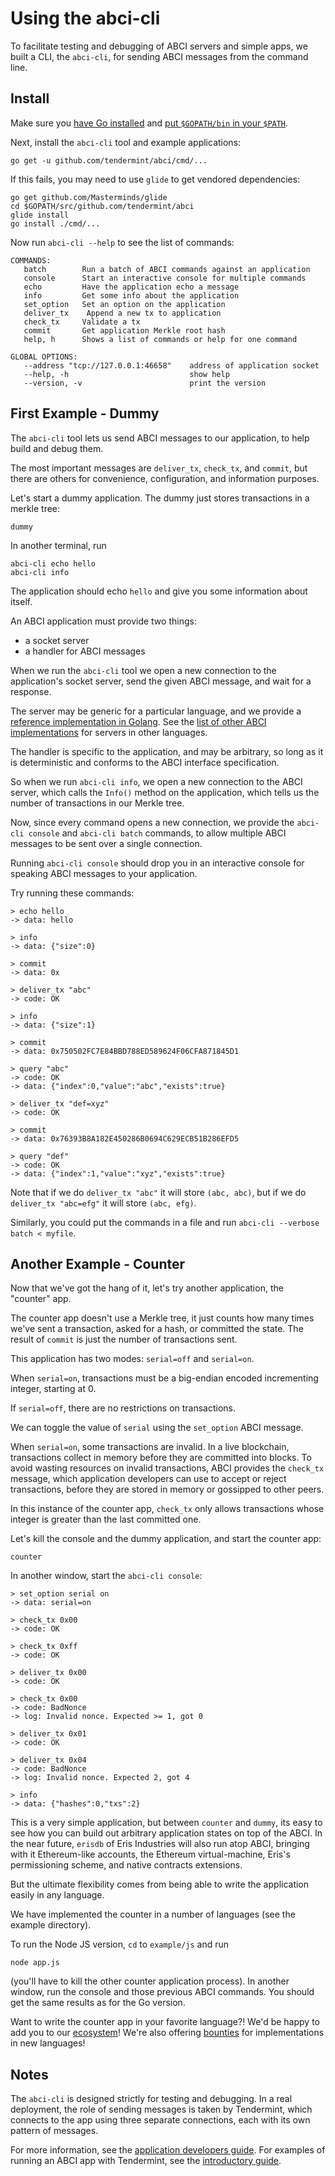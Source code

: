 # Using the abci-cli

To facilitate testing and debugging of ABCI servers and simple apps,
we built a CLI, the `abci-cli`, for sending ABCI messages from the command line.

##  Install

Make sure you [have Go installed](https://golang.org/doc/install) and [put `$GOPATH/bin` in your `$PATH`](https://github.com/tendermint/tendermint/wiki/Setting-GOPATH).

Next, install the `abci-cli` tool and example applications:

```
go get -u github.com/tendermint/abci/cmd/...
```

If this fails, you may need to use `glide` to get vendored dependencies:

```
go get github.com/Masterminds/glide
cd $GOPATH/src/github.com/tendermint/abci
glide install
go install ./cmd/...
```

Now run `abci-cli --help` to see the list of commands:

```
COMMANDS:
   batch        Run a batch of ABCI commands against an application
   console      Start an interactive console for multiple commands
   echo         Have the application echo a message
   info         Get some info about the application
   set_option   Set an option on the application
   deliver_tx    Append a new tx to application
   check_tx     Validate a tx
   commit       Get application Merkle root hash
   help, h      Shows a list of commands or help for one command

GLOBAL OPTIONS:
   --address "tcp://127.0.0.1:46658"    address of application socket
   --help, -h                           show help
   --version, -v                        print the version
```

## First Example - Dummy

The `abci-cli` tool lets us send ABCI messages to our application, to help build and debug them.

The most important messages are `deliver_tx`, `check_tx`, and `commit`,
but there are others for convenience, configuration, and information purposes.

Let's start a dummy application. The dummy just stores transactions in a merkle tree:

```
dummy
```

In another terminal, run

```
abci-cli echo hello
abci-cli info
```

The application should echo `hello` and give you some information about itself.

An ABCI application must provide two things:

  - a socket server
  - a handler for ABCI messages

When we run the `abci-cli` tool we open a new connection to the application's socket server,
send the given ABCI message, and wait for a response.

The server may be generic for a particular language, and we provide a [reference implementation 
in Golang](https://github.com/tendermint/abci/tree/master/server). 
See the [list of other ABCI implementations](https://tendermint.com/ecosystem) 
for servers in other languages.

The handler is specific to the application, and may be arbitrary,
so long as it is deterministic and conforms to the ABCI interface specification.

So when we run `abci-cli info`, we open a new connection to the ABCI server, which calls the `Info()` method on the application, which tells us the number of transactions in our Merkle tree.

Now, since every command opens a new connection, we provide the `abci-cli console` and `abci-cli batch` commands,
to allow multiple ABCI messages to be sent over a single connection.

Running `abci-cli console` should drop you in an interactive console for speaking ABCI messages to your application.

Try running these commands:

```
> echo hello
-> data: hello

> info
-> data: {"size":0}

> commit
-> data: 0x

> deliver_tx "abc"
-> code: OK

> info
-> data: {"size":1}

> commit
-> data: 0x750502FC7E84BBD788ED589624F06CFA871845D1

> query "abc"
-> code: OK
-> data: {"index":0,"value":"abc","exists":true}

> deliver_tx "def=xyz"
-> code: OK

> commit
-> data: 0x76393B8A182E450286B0694C629ECB51B286EFD5

> query "def"
-> code: OK
-> data: {"index":1,"value":"xyz","exists":true}
```

Note that if we do `deliver_tx "abc"` it will store `(abc, abc)`,
but if we do `deliver_tx "abc=efg"` it will store `(abc, efg)`.

Similarly, you could put the commands in a file and run `abci-cli --verbose batch < myfile`.


## Another Example - Counter

Now that we've got the hang of it, let's try another application, the "counter" app.

The counter app doesn't use a Merkle tree, it just counts how many times we've sent a transaction,
asked for a hash, or committed the state. The result of `commit` is just the number of transactions sent.

This application has two modes: `serial=off` and `serial=on`.

When `serial=on`, transactions must be a big-endian encoded incrementing integer, starting at 0.

If `serial=off`, there are no restrictions on transactions.

We can toggle the value of `serial` using the `set_option` ABCI message.

When `serial=on`, some transactions are invalid.
In a live blockchain, transactions collect in memory before they are committed into blocks.
To avoid wasting resources on invalid transactions,
ABCI provides the `check_tx` message,
which application developers can use to accept or reject transactions,
before they are stored in memory or gossipped to other peers.

In this instance of the counter app, `check_tx` only allows transactions whose integer is greater than the last committed one.

Let's kill the console and the dummy application, and start the counter app:

```
counter
```

In another window, start the `abci-cli console`:

```
> set_option serial on
-> data: serial=on

> check_tx 0x00
-> code: OK

> check_tx 0xff
-> code: OK

> deliver_tx 0x00
-> code: OK

> check_tx 0x00
-> code: BadNonce
-> log: Invalid nonce. Expected >= 1, got 0

> deliver_tx 0x01
-> code: OK

> deliver_tx 0x04
-> code: BadNonce
-> log: Invalid nonce. Expected 2, got 4

> info
-> data: {"hashes":0,"txs":2}
```

This is a very simple application, but between `counter` and `dummy`, its easy to see how you can build out arbitrary application states on top of the ABCI.
In the near future, `erisdb` of Eris Industries will also run atop ABCI, bringing with it Ethereum-like accounts, the Ethereum virtual-machine, Eris's permissioning scheme, and native contracts extensions.

But the ultimate flexibility comes from being able to write the application easily in any language.

We have implemented the counter in a number of languages (see the example directory).

To run the Node JS version, `cd` to `example/js` and run

```
node app.js
```

(you'll have to kill the other counter application process).
In another window, run the console and those previous ABCI commands.
You should get the same results as for the Go version.

Want to write the counter app in your favorite language?! We'd be happy to add you to our [ecosystem](https://tendermint.com/ecosystem)! We're also offering [bounties](https://tendermint.com/bounties) for implementations in new languages!

## Notes

The `abci-cli` is designed strictly for testing and debugging. 
In a real deployment, the role of sending messages is taken by Tendermint,
which connects to the app using three separate connections, 
each with its own pattern of messages. 

For more information, see the [application developers guide](/docs/guides/app-development).
For examples of running an ABCI app with Tendermint, see the [introductory guide](/docs/getting-started/first-abci-app).

